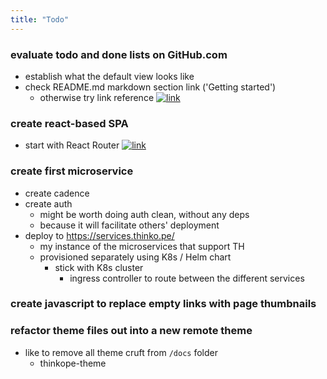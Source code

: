 ```yaml
---
title: "Todo"
---
```


### evaluate todo and done lists on GitHub.com
+ establish what the default view looks like
+ check README.md markdown section link ('Getting started')
    + otherwise try link reference
[![link]()](https://gist.github.com/asabaylus/3071099#gistcomment-3366191)

### create react-based SPA
+ start with React Router
[![link]()](https://github.com/rafgraph/spa-github-pages)

### create first microservice
+ create cadence
+ create auth
    + might be worth doing auth clean, without any deps
    + because it will facilitate others' deployment
+ deploy to https://services.thinko.pe/
    + my instance of the microservices that support TH
    + provisioned separately using K8s / Helm chart
        + stick with K8s cluster
            + ingress controller to route between the different services

### create javascript to replace empty links with page thumbnails

### refactor theme files out into a new remote theme
+ like to remove all theme cruft from `/docs` folder
    + thinkope-theme

